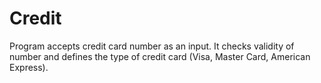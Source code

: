 # Credit
Program accepts credit card number as an input. It checks validity of number and defines the type of credit card (Visa, Master Card, American Express).
